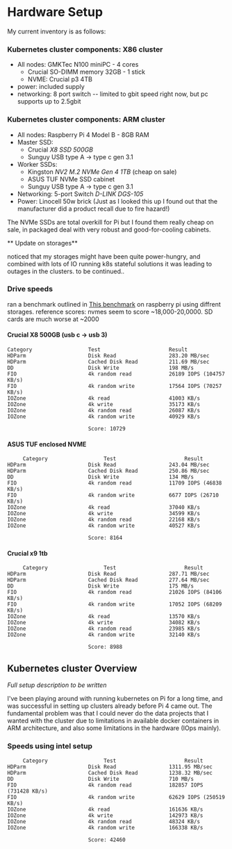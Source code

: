 
# Hardware Setup
My current inventory is as follows:

### Kubernetes cluster components: X86 cluster
- All nodes: GMKTec N100 miniPC - 4 cores
  - Crucial SO-DIMM memory 32GB - 1 stick
  - NVME: Crucial p3 4TB
- power: included supply
- networking: 8 port switch -- limited to gbit speed right now, but pc supports up to 2.5gbit

### Kubernetes cluster components: ARM cluster
- All nodes: Raspberry Pi 4 Model B - 8GB RAM
- Master SSD:
  - Crucial *X8 SSD 500GB*
  - Sunguy USB type A -> type c gen 3.1
- Worker SSDs:
  - Kingston *NV2 M.2 NVMe Gen 4 1TB* (cheap on sale)
  - ASUS TUF NVMe SSD cabinet
  - Sunguy USB type A -> type c gen 3.1
- Networking: 5-port Switch *D-LINK DGS-105* 
- Power: Linocell 50w brick (Just as I looked this up I found out that the manufacturer did a product recall due to fire hazard!)

The NVMe SSDs are total overkill for Pi but I found them really cheap on sale, in packaged deal with very robust and good-for-cooling cabinets.

** Update on storages**

noticed that my storages might have been quite power-hungry, and combined with lots of IO running k8s stateful solutions it was leading to outages in the clusters. to be continued..

### Drive speeds
ran a benchmark outlined in [This benchmark](https://jamesachambers.com/2022-raspberry-pi-storage-benchmarks/) on raspberry pi
using diffrent storages. reference scores: nvmes seem to score ~18,000-20,0000. SD cards are much worse at ~2000

#### Crucial X8 500GB (usb c -> usb 3)
```Crucial
Category                  Test                      Result
HDParm                    Disk Read                 283.20 MB/sec
HDParm                    Cached Disk Read          211.69 MB/sec
DD                        Disk Write                198 MB/s
FIO                       4k random read            26189 IOPS (104757 KB/s)
FIO                       4k random write           17564 IOPS (70257 KB/s)
IOZone                    4k read                   41003 KB/s
IOZone                    4k write                  35173 KB/s
IOZone                    4k random read            26087 KB/s
IOZone                    4k random write           40929 KB/s

                          Score: 10729
```


#### ASUS TUF enclosed NVME
```
     Category                  Test                      Result
HDParm                    Disk Read                 243.04 MB/sec
HDParm                    Cached Disk Read          250.86 MB/sec
DD                        Disk Write                134 MB/s
FIO                       4k random read            11709 IOPS (46838 KB/s)
FIO                       4k random write           6677 IOPS (26710 KB/s)
IOZone                    4k read                   37040 KB/s
IOZone                    4k write                  34599 KB/s
IOZone                    4k random read            22168 KB/s
IOZone                    4k random write           40527 KB/s

                          Score: 8164
```

#### Crucial x9 1tb
```
     Category                  Test                      Result
HDParm                    Disk Read                 287.71 MB/sec
HDParm                    Cached Disk Read          277.64 MB/sec
DD                        Disk Write                175 MB/s
FIO                       4k random read            21026 IOPS (84106 KB/s)
FIO                       4k random write           17052 IOPS (68209 KB/s)
IOZone                    4k read                   13570 KB/s
IOZone                    4k write                  34082 KB/s
IOZone                    4k random read            23985 KB/s
IOZone                    4k random write           32140 KB/s

                          Score: 8988
```
## Kubernetes cluster Overview
*Full setup description to be written*

I've been playing around with running kubernetes on Pi for a long time, and was successful in setting up clusters already before Pi 4 came out. The fundamental problem was that I could never do the data projects that I wanted with the cluster due to limitations in available docker containers in ARM architecture, and also some limitations in the hardware (IOps mainly).

### Speeds using intel setup
```
     Category                  Test                      Result
HDParm                    Disk Read                 1311.95 MB/sec
HDParm                    Cached Disk Read          1238.32 MB/sec
DD                        Disk Write                710 MB/s
FIO                       4k random read            182857 IOPS (731428 KB/s)
FIO                       4k random write           62629 IOPS (250519 KB/s)
IOZone                    4k read                   161636 KB/s
IOZone                    4k write                  142973 KB/s
IOZone                    4k random read            48324 KB/s
IOZone                    4k random write           166338 KB/s

                          Score: 42460
```
